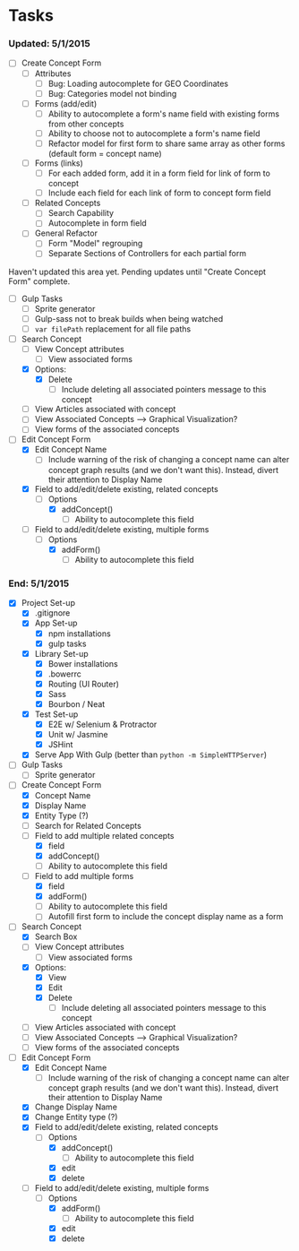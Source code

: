 # Tasks

### Updated: 5/1/2015

- [ ] Create Concept Form
    - [ ] Attributes
        - [ ] Bug: Loading autocomplete for GEO Coordinates
        - [ ] Bug: Categories model not binding
    - [ ] Forms (add/edit)
        - [ ] Ability to autocomplete a form's name field with existing forms from other concepts
        - [ ] Ability to choose not to autocomplete a form's name field
        - [ ] Refactor model for first form to share same array as other forms (default form = concept name)
    - [ ] Forms (links)
        - [ ] For each added form, add it in a form field for link of form to concept
        - [ ] Include each field for each link of form to concept form field
    - [ ] Related Concepts
        - [ ] Search Capability
        - [ ] Autocomplete in form field
    - [ ] General Refactor
        - [ ] Form "Model" regrouping
        - [ ] Separate Sections of Controllers for each partial form

Haven't updated this area yet. Pending updates until "Create Concept Form" complete.

- [ ] Gulp Tasks  
    - [ ] Sprite generator
    - [ ] Gulp-sass not to break builds when being watched
    - [ ] `var filePath` replacement for all file paths
- [ ] Search Concept
    - [ ] View Concept attributes
        - [ ] View associated forms
    - [x] Options:
        - [x] Delete
            - [ ] Include deleting all associated pointers message to this concept
    - [ ] View Articles associated with concept
    - [ ] View Associated Concepts --> Graphical Visualization?
    - [ ] View forms of the associated concepts
- [ ] Edit Concept Form
    - [x] Edit Concept Name
        - [ ] Include warning of the risk of changing a concept name can alter concept graph results (and we don't want this). Instead, divert their attention to Display Name
    - [x] Field to add/edit/delete existing, related concepts
        - [ ] Options
            - [x] addConcept()
                - [ ] Ability to autocomplete this field
    - [ ] Field to add/edit/delete existing, multiple forms
        - [ ] Options
            - [x] addForm()
                - [ ] Ability to autocomplete this field

### End: 5/1/2015

- [x] Project Set-up
    - [x] .gitignore
    - [x] App Set-up
        - [x] npm installations
        - [x] gulp tasks
    - [x] Library Set-up
        - [x] Bower installations
        - [x] .bowerrc
        - [x] Routing (UI Router)
        - [x] Sass
        - [x] Bourbon / Neat
    - [x] Test Set-up
        - [x] E2E w/ Selenium & Protractor
        - [x] Unit w/ Jasmine
        - [x] JSHint
    - [x] Serve App With Gulp (better than `python -m SimpleHTTPServer`)
- [ ] Gulp Tasks  
    - [ ] Sprite generator
- [ ] Create Concept Form
    - [x] Concept Name
    - [x] Display Name
    - [x] Entity Type (?)
    - [ ] Search for Related Concepts
    - [ ] Field to add multiple related concepts
        - [x] field
        - [x] addConcept()
        - [ ] Ability to autocomplete this field
    - [ ] Field to add multiple forms
        - [x] field
        - [x] addForm()
        - [ ] Ability to autocomplete this field
        - [ ] Autofill first form to include the concept display name as a form
- [ ] Search Concept
    - [x] Search Box
    - [ ] View Concept attributes
        - [ ] View associated forms
    - [x] Options:
        - [x] View
        - [x] Edit
        - [x] Delete
            - [ ] Include deleting all associated pointers message to this concept
    - [ ] View Articles associated with concept
    - [ ] View Associated Concepts --> Graphical Visualization?
    - [ ] View forms of the associated concepts
- [ ] Edit Concept Form
    - [x] Edit Concept Name
        - [ ] Include warning of the risk of changing a concept name can alter concept graph results (and we don't want this). Instead, divert their attention to Display Name
    - [x] Change Display Name
    - [x] Change Entity type (?)
    - [x] Field to add/edit/delete existing, related concepts
        - [ ] Options
            - [x] addConcept()
                - [ ] Ability to autocomplete this field
            - [x] edit
            - [x] delete
    - [ ] Field to add/edit/delete existing, multiple forms
        - [ ] Options
            - [x] addForm()
                - [ ] Ability to autocomplete this field
            - [x] edit
            - [x] delete
